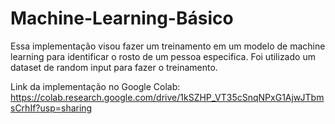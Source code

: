 # Machine-Learning-Básico
Essa implementação visou fazer um treinamento em um modelo de machine learning para identificar o rosto de um pessoa especifica.
Foi utilizado um dataset de random input para fazer o treinamento.

Link da implementação no Google Colab: https://colab.research.google.com/drive/1kSZHP_VT35cSnqNPxG1AjwJTbmsCrhIf?usp=sharing
